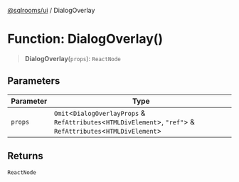 [@sqlrooms/ui](../index.md) / DialogOverlay

# Function: DialogOverlay()

> **DialogOverlay**(`props`): `ReactNode`

## Parameters

| Parameter | Type |
| ------ | ------ |
| `props` | `Omit`\<`DialogOverlayProps` & `RefAttributes`\<`HTMLDivElement`\>, `"ref"`\> & `RefAttributes`\<`HTMLDivElement`\> |

## Returns

`ReactNode`
